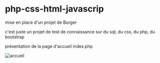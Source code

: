 # php-css-html-javascrip
mise en place d'un projet de Burger

c'est juste un projet de test de connaissance sur du sql, du css, du php, du bootstrap

présentation de la page d'accueil index.php

![accueil](https://user-images.githubusercontent.com/72146213/187900397-1f033163-34c1-49af-a63f-9b423358af77.PNG)
